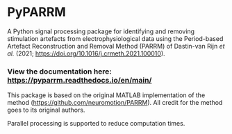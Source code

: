 # PyPARRM

A Python signal processing package for identifying and removing stimulation
artefacts from electrophysiological data using the Period-based Artefact
Reconstruction and Removal Method (PARRM) of Dastin-van Rijn *et al.* (2021;
https://doi.org/10.1016/j.crmeth.2021.100010).

### View the documentation here: https://pyparrm.readthedocs.io/en/main/


This package is based on the original MATLAB implementation of the method
(https://github.com/neuromotion/PARRM). All credit for the method goes to its
original authors.

Parallel processing is supported to reduce computation times.
